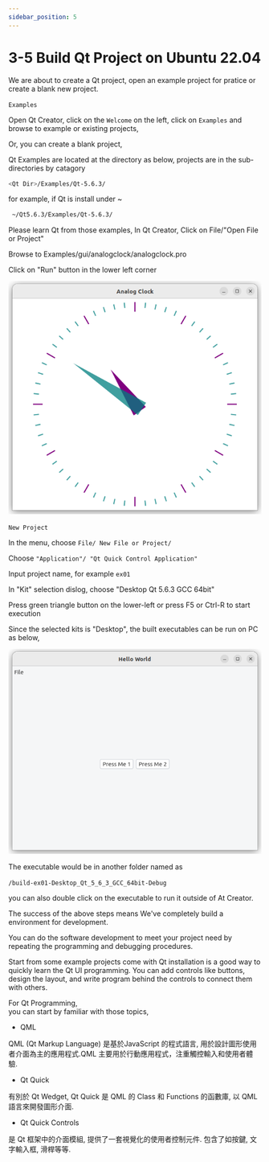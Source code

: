 ```yaml
---
sidebar_position: 5
---
```


# 3-5 Build Qt Project on Ubuntu 22.04

We are about to create a Qt project, open an example
project for pratice or create a blank new project.

`Examples`

Open Qt Creator, click on the `Welcome` on the left, click on `Examples` and browse to example or existing projects,

Or, you can create a blank project,

Qt Examples are located at the directory as
below, projects are in the sub-directories by catagory

```bash
<Qt Dir>/Examples/Qt-5.6.3/ 
```

for example, if Qt is install under ~

```bash
 ~/Qt5.6.3/Examples/Qt-5.6.3/
```

Please learn Qt from those examples, In Qt Creator,
Click on File/"Open File or Project"

Browse to Examples/gui/analogclock/analogclock.pro

Click on "Run" button in the lower left corner

![Qt563_analogclock](./image/Qt563_analogclock.png)

`New Project`

In the menu, choose `File/ New File or Project/`

Choose  `"Application"/ "Qt Quick Control Application"`

Input project name, for example `ex01`

In "Kit" selection dislog, choose "Desktop Qt 5.6.3 GCC 64bit"

Press green triangle button on the lower-left or press F5 or Ctrl-R to start execution

Since the selected kits is "Desktop", the built executables can be run on PC as below,  

![Qt563_ex01](./image/Qt563_ex01.png)

The executable would be in another folder named as

`/build-ex01-Desktop_Qt_5_6_3_GCC_64bit-Debug`

you can also double click on the executable to run it outside of At Creator.

The success of the above steps means We've completely build a environment for development.

You can do the software development to meet your project need by repeating the programming and debugging procedures.

Start from some example projects come with Qt installation is a good way to quickly learn the Qt UI programming. You can add controls like buttons, design the layout, and write program behind the controls to connect them with others.  

For Qt Programming,  
you can start by familiar with those topics,

- QML

QML (Qt Markup Language) 是基於JavaScript 的程式語言, 用於設計圖形使用者介面為主的應用程式.QML 主要用於行動應用程式，注重觸控輸入和使用者體驗.

- Qt Quick

有別於 Qt Wedget,
Qt Quick 是 QML 的 Class 和 Functions 的函數庫, 以 QML 語言來開發圖形介面.

- Qt Quick Controls

是 Qt 框架中的介面模組, 提供了一套視覺化的使用者控制元件. 包含了如按鍵, 文字輸入框, 滑桿等等.
